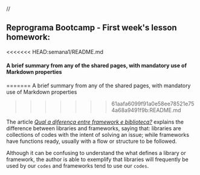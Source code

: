 // 
## **Reprograma Bootcamp - First week's lesson homework**: 
<<<<<<< HEAD:semana1/README.md
#### A brief summary from any of the shared pages, with mandatory use of Markdown properties
=======
A brief summary from any of the shared pages, with mandatory use of Markdown properties
>>>>>>> 61aafa6099f91a0e58ee78521e754a68a9491f9b:README.md

The article [*Qual a diferença entre framework e biblioteca?*](https://www.treinaweb.com.br/blog/qual-a-diferenca-entre-framework-e-biblioteca) explains the difference between libraries and frameworks, saying that: libraries are collections of codes with the intent of solving an issue; while frameworks have functions ready, usually with a flow or structure to be followed.

Although it can be confusing to understand the what defines a library or framework, the author is able to exemplify that libraries will frequently be used by our `codes` and frameworks tend to use our `codes`.
